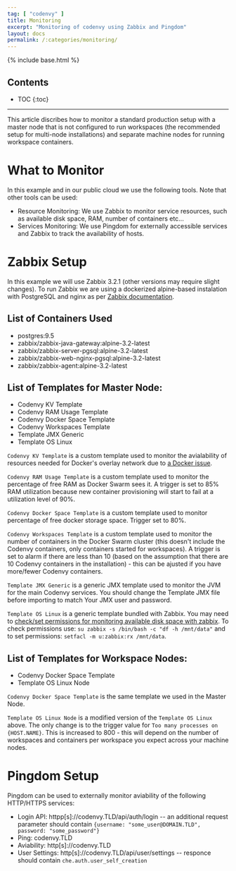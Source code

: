 ```yaml
---
tag: [ "codenvy" ]
title: Monitoring
excerpt: "Monitoring of codenvy using Zabbix and Pingdom"
layout: docs
permalink: /:categories/monitoring/
---
```

{% include base.html %}

## Contents

- TOC
{:toc}

---

This article discribes how to monitor a standard production setup with a master node that is not configured to run workspaces (the recommended setup for multi-node installations) and separate machine nodes for running workspace containers.

# What to Monitor
In this example and in our public cloud we use the following tools. Note that other tools can be used:

- Resource Monitoring: We use Zabbix to monitor service resources, such as available disk space, RAM, number of containers etc...
- Services Monitoring: We use Pingdom for externally accessible services and Zabbix to track the availability of hosts.

# Zabbix Setup

In this example we will use Zabbix 3.2.1 (other versions may require slight changes). To run Zabbix we are using a dockerized alpine-based instalation with PostgreSQL and nginx as per [Zabbix documentation](https://www.zabbix.com/documentation/3.2/manual/installation/containers).

## List of Containers Used
- postgres:9.5
- zabbix/zabbix-java-gateway:alpine-3.2-latest
- zabbix/zabbix-server-pgsql:alpine-3.2-latest
- zabbix/zabbix-web-nginx-pgsql:alpine-3.2-latest
- zabbix/zabbix-agent:alpine-3.2-latest

## List of Templates for Master Node:
- Codenvy KV Template
- Codenvy RAM Usage Template
- Codenvy Docker Space Template
- Codenvy Workspaces Template
- Template JMX Generic
- Template OS Linux

`Codenvy KV Template` is a custom template used to monitor the avialability of resources needed for Docker's overlay network due to [a Docker issue](https://github.com/docker/swarm/issues/2614).

`Codenvy RAM Usage Template` is a custom template used to monitor the percentage of free RAM as Docker Swarm sees it. A trigger is set to 85% RAM utilization because new container provisioning will start to fail at a utilization level of 90%.

`Codenvy Docker Space Template` is a custom template used to monitor percentage of free docker storage space. Trigger set to 80%.

`Codenvy Workspaces Template` is a custom template used to monitor the number of containers in the Docker Swarm cluster (this doesn't include the Codenvy containers, only containers started for workspaces). A trigger is set to alarm if there are less than 10 (based on the assumption that there are 10 Codenvy containers in the installation) - this can be ajusted if you have more/fewer Codenvy containers.

`Template JMX Generic` is a generic JMX template used to monitor the JVM for the main Codenvy services. You should change the Template JMX file before importing to match Your JMX user and password.

`Template OS Linux` is a generic template bundled with Zabbix. You may need to [check/set permissions for monitoring available disk space with zabbix](https://www.zabbix.com/forum/showthread.php?t=12790). To check permissions use: `su zabbix -s /bin/bash -c "df -h /mnt/data"` and to set permissions: `setfacl -m u:zabbix:rx /mnt/data`.

## List of Templates for Workspace Nodes:
- Codenvy Docker Space Template
- Template OS Linux Node

`Codenvy Docker Space Template` is the same template we used in the Master Node.

`Template OS Linux Node` is a modified version of the `Template OS Linux` above. The only change is to the trigger value for `Too many processes on {HOST.NAME}`. This is increased to 800 - this will depend on the number of workspaces and containers per workspace you expect across your machine nodes.

# Pingdom Setup

Pingdom can be used to externally monitor aviability of the following HTTP/HTTPS services:
- Login API: httpp[s]://codenvy.TLD/api/auth/login -- an additional request parameter should contain `{username: "some_user@DOMAIN.TLD", password: "some_password"}`
- Ping: codenvy.TLD
- Aviability: http[s]://codenvy.TLD
- User Settings: http[s]://codenvy.TLD/api/user/settings -- responce should contain `che.auth.user_self_creation`
